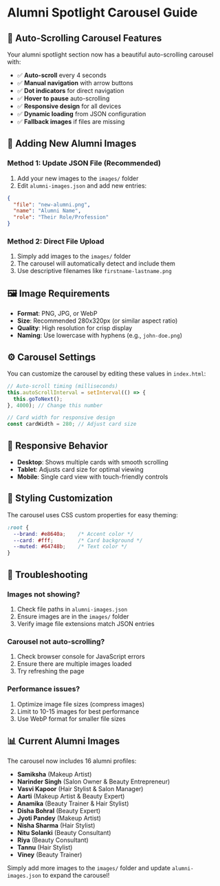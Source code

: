 # Alumni Spotlight Carousel Guide

## 🎠 **Auto-Scrolling Carousel Features**

Your alumni spotlight section now has a beautiful auto-scrolling carousel with:

- ✅ **Auto-scroll** every 4 seconds
- ✅ **Manual navigation** with arrow buttons
- ✅ **Dot indicators** for direct navigation
- ✅ **Hover to pause** auto-scrolling
- ✅ **Responsive design** for all devices
- ✅ **Dynamic loading** from JSON configuration
- ✅ **Fallback images** if files are missing

## 📁 **Adding New Alumni Images**

### Method 1: Update JSON File (Recommended)
1. Add your new images to the `images/` folder
2. Edit `alumni-images.json` and add new entries:

```json
{
  "file": "new-alumni.png",
  "name": "Alumni Name", 
  "role": "Their Role/Profession"
}
```

### Method 2: Direct File Upload
1. Simply add images to the `images/` folder
2. The carousel will automatically detect and include them
3. Use descriptive filenames like `firstname-lastname.png`

## 🖼️ **Image Requirements**

- **Format**: PNG, JPG, or WebP
- **Size**: Recommended 280x320px (or similar aspect ratio)
- **Quality**: High resolution for crisp display
- **Naming**: Use lowercase with hyphens (e.g., `john-doe.png`)

## ⚙️ **Carousel Settings**

You can customize the carousel by editing these values in `index.html`:

```javascript
// Auto-scroll timing (milliseconds)
this.autoScrollInterval = setInterval(() => {
  this.goToNext();
}, 4000); // Change this number

// Card width for responsive design
const cardWidth = 280; // Adjust card size
```

## 📱 **Responsive Behavior**

- **Desktop**: Shows multiple cards with smooth scrolling
- **Tablet**: Adjusts card size for optimal viewing
- **Mobile**: Single card view with touch-friendly controls

## 🎨 **Styling Customization**

The carousel uses CSS custom properties for easy theming:

```css
:root {
  --brand: #e8640a;    /* Accent color */
  --card: #fff;        /* Card background */
  --muted: #64748b;    /* Text color */
}
```

## 🔧 **Troubleshooting**

### Images not showing?
1. Check file paths in `alumni-images.json`
2. Ensure images are in the `images/` folder
3. Verify image file extensions match JSON entries

### Carousel not auto-scrolling?
1. Check browser console for JavaScript errors
2. Ensure there are multiple images loaded
3. Try refreshing the page

### Performance issues?
1. Optimize image file sizes (compress images)
2. Limit to 10-15 images for best performance
3. Use WebP format for smaller file sizes

## 📊 **Current Alumni Images**

The carousel now includes 16 alumni profiles:
- **Samiksha** (Makeup Artist)
- **Narinder Singh** (Salon Owner & Beauty Entrepreneur)  
- **Vasvi Kapoor** (Hair Stylist & Salon Manager)
- **Aarti** (Makeup Artist & Beauty Expert)
- **Anamika** (Beauty Trainer & Hair Stylist)
- **Disha Bohral** (Beauty Expert)
- **Jyoti Pandey** (Makeup Artist)
- **Nisha Sharma** (Hair Stylist)
- **Nitu Solanki** (Beauty Consultant)
- **Riya** (Beauty Consultant)
- **Tannu** (Hair Stylist)
- **Viney** (Beauty Trainer)

Simply add more images to the `images/` folder and update `alumni-images.json` to expand the carousel!